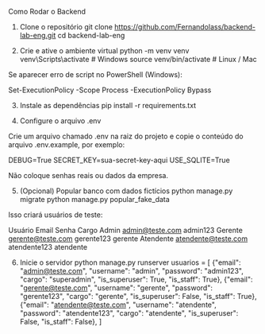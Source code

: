 Como Rodar o Backend 
1. Clone o repositório
git clone https://github.com/Fernandolass/backend-lab-eng.git
cd backend-lab-eng

2. Crie e ative o ambiente virtual
python -m venv venv
venv\Scripts\activate       # Windows
source venv/bin/activate    # Linux / Mac


Se aparecer erro de script no PowerShell (Windows):

Set-ExecutionPolicy -Scope Process -ExecutionPolicy Bypass

3. Instale as dependências
pip install -r requirements.txt

4. Configure o arquivo .env

Crie um arquivo chamado .env na raiz do projeto e copie o conteúdo do arquivo .env.example, por exemplo:

DEBUG=True
SECRET_KEY=sua-secret-key-aqui
USE_SQLITE=True


Não coloque senhas reais ou dados da empresa.

5. (Opcional) Popular banco com dados fictícios
python manage.py migrate
python manage.py popular_fake_data


Isso criará usuários de teste:

Usuário	Email	Senha	Cargo
Admin	admin@teste.com admin123
Gerente	gerente@teste.com gerente123	gerente
Atendente	atendente@teste.com atendente123	atendente

6. Inicie o servidor
python manage.py runserver
        usuarios = [
            {"email": "admin@teste.com", "username": "admin", "password": "admin123", "cargo": "superadmin", "is_superuser": True, "is_staff": True},
            {"email": "gerente@teste.com", "username": "gerente", "password": "gerente123", "cargo": "gerente", "is_superuser": False, "is_staff": True},
            {"email": "atendente@teste.com", "username": "atendente", "password": "atendente123", "cargo": "atendente", "is_superuser": False, "is_staff": False},
        ]